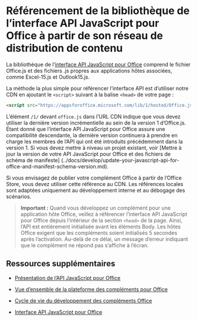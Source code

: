 
# <a name="referencing-the-javascript-api-for-office-library-from-its-content-delivery-network-(cdn)"></a>Référencement de la bibliothèque de l’interface API JavaScript pour Office à partir de son réseau de distribution de contenu


La bibliothèque de l’[interface API JavaScript pour Office](../../reference/javascript-api-for-office.md) comprend le fichier Office.js et des fichiers .js propres aux applications hôtes associées, comme Excel-15.js et Outlook15.js. 


La méthode la plus simple pour référencer l’interface API est d’utiliser notre CDN en ajoutant le `<script>` suivant à la balise `<head>` de votre page :  

```html
<script src="https://appsforoffice.microsoft.com/lib/1/hosted/Office.js" type="text/javascript"></script>
```

L’élément `/1/` devant `office.js` dans l’URL CDN indique que vous devez utiliser la dernière version incrémentielle au sein de la version 1 d’Office.js. Étant donné que l’interface API JavaScript pour Office assure une compatibilité descendante, la dernière version continuera à prendre en charge les membres de l’API qui ont été introduits précédemment dans la version 1. Si vous devez mettre à niveau un projet existant, voir [Mettre à jour la version de votre API JavaScript pour Office et des fichiers de schéma de manifeste] (../docs/develop/update-your-javascript-api-for-office-and-manifest-schema-version.md). 

Si vous envisagez de publier votre complément Office à partir de l’Office Store, vous devez utiliser cette référence au CDN. Les références locales sont adaptées uniquement au développement interne et au débogage des scénarios.

> **Important :** Quand vous développez un complément pour une application hôte Office, veillez à référencer l’interface API JavaScript pour Office depuis l’intérieur de la section `<head>` de la page. Ainsi, l’API est entièrement initialisée avant les éléments Body. Les hôtes Office exigent que les compléments soient initialisés 5 secondes après l’activation. Au-delà de ce délai, un message d’erreur indiquant que le complément ne répond pas s’affiche à l’écran.       

## <a name="additional-resources"></a>Ressources supplémentaires



- [Présentation de l’API JavaScript pour Office](../../docs/develop/understanding-the-javascript-api-for-office.md)
    
- [Vue d’ensemble de la plateforme des compléments pour Office](../../docs/overview/office-add-ins.md)
    
- [Cycle de vie du développement des compléments Office](../../docs/design/add-in-development-lifecycle.md)
    
- [Interface API JavaScript pour Office](../../reference/javascript-api-for-office.md)
    
